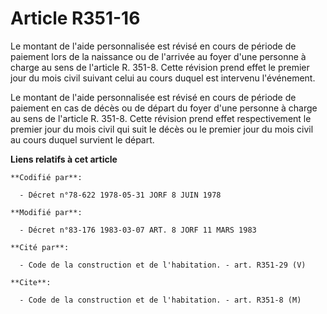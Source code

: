 # Article R351-16

Le montant de l'aide personnalisée est révisé en cours de période de paiement lors de la naissance ou de l'arrivée au foyer
d'une personne à charge au sens de l'article R. 351-8. Cette révision prend effet le premier jour du mois civil suivant celui
au cours duquel est intervenu l'événement.

Le montant de l'aide personnalisée est révisé en cours de période de paiement en cas de décès ou de départ du foyer d'une
personne à charge au sens de l'article R. 351-8. Cette révision prend effet respectivement le premier jour du mois civil qui
suit le décès ou le premier jour du mois civil au cours duquel survient le départ.

**Liens relatifs à cet article**

	**Codifié par**:

	  - Décret n°78-622 1978-05-31 JORF 8 JUIN 1978

	**Modifié par**:

	  - Décret n°83-176 1983-03-07 ART. 8 JORF 11 MARS 1983

	**Cité par**:

	  - Code de la construction et de l'habitation. - art. R351-29 (V)

	**Cite**:

	  - Code de la construction et de l'habitation. - art. R351-8 (M)
